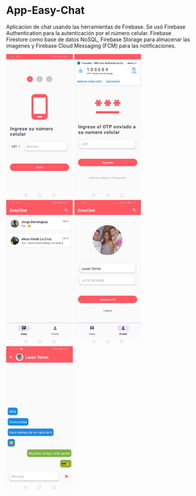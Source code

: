 # App-Easy-Chat
Aplicacíon de chat usando las herramientas de Firebase.
Se usó Firebase Authentication para la autenticación por el número celular. Firebase Firestore como base de datos NoSQL, Firebase Storage para almacenar las imagenes y 
Firebase Cloud Messaging (FCM) para las notificaciones. 

<p float="left">
  <img src="inicio1.jpg" width="180" />
  <img src="inicio2.jpg" width="180" />
  <img src="home.jpg" width="180" />
  <img src="perfil.jpg" width="180" />
  <img src="chat.jpg" width="180" />
</p>
